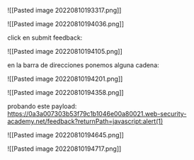 ![[Pasted image 20220810193317.png]]

![[Pasted image 20220810194036.png]]

click en submit feedback:

![[Pasted image 20220810194105.png]]

en la barra de direcciones ponemos alguna cadena:

![[Pasted image 20220810194201.png]]

![[Pasted image 20220810194358.png]]


probando este payload:
https://0a3a007303b53f79c1b1046e00a80021.web-security-academy.net/feedback?returnPath=javascript:alert(1)

![[Pasted image 20220810194645.png]]

![[Pasted image 20220810194717.png]]